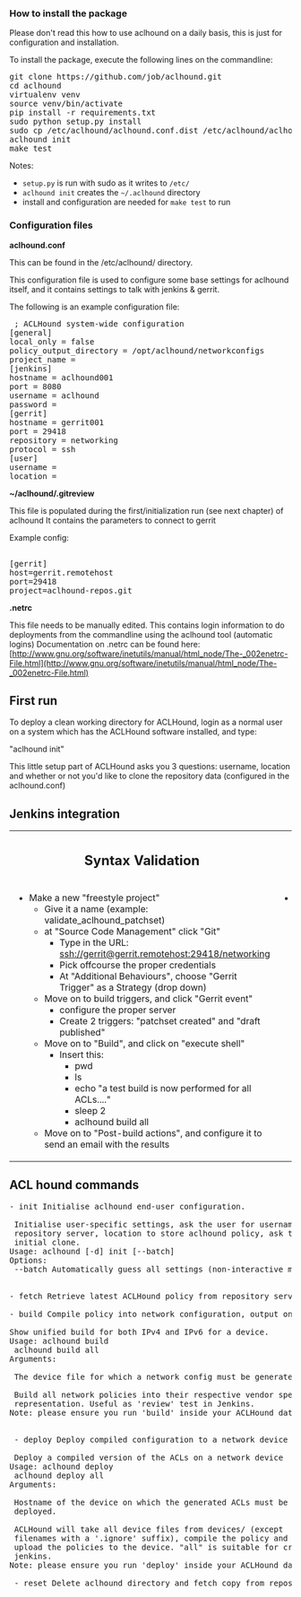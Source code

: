 ### How to install the package

Please don't read this how to use aclhound on a daily basis, this is just for configuration and installation.

To install the package, execute the following lines on the commandline:
<pre>
git clone https://github.com/job/aclhound.git
cd aclhound
virtualenv venv
source venv/bin/activate
pip install -r requirements.txt
sudo python setup.py install
sudo cp /etc/aclhound/aclhound.conf.dist /etc/aclhound/aclhound.conf
aclhound init
make test
</pre>

Notes:

* `setup.py` is run with sudo as it writes to `/etc/`
* `aclhound init` creates the `~/.aclhound` directory
* install and configuration are needed for `make test` to run

### **Configuration files**

**aclhound.conf**

 This can be found in the /etc/aclhound/ directory.

 This configuration file is used to configure some base settings for aclhound itself, and
 it contains settings to talk with jenkins &amp; gerrit.

 The following is an example configuration file:
<pre>
 ; ACLHound system-wide configuration
[general]
local_only = false
policy_output_directory = /opt/aclhound/networkconfigs
project_name =
[jenkins]
hostname = aclhound001
port = 8080
username = aclhound
password =
[gerrit]
hostname = gerrit001
port = 29418
repository = networking
protocol = ssh
[user]
username =
location =
</pre>


**~/aclhound/.gitreview**

 This file is populated during the first/initialization run (see next chapter) of aclhound
 It contains the parameters to connect to gerrit

 Example config:
<pre> 
[gerrit]
host=gerrit.remotehost
port=29418
project=aclhound-repos.git
</pre>


**.netrc**

 This file needs to be manually edited. This contains login information to do deployments
 from the commandline using the aclhound tool (automatic logins)
 Documentation on .netrc can be found here:
 [http://www.gnu.org/software/inetutils/manual/html_node/The-_002enetrc-File.html](http://www.gnu.org/software/inetutils/manual/html_node/The-_002enetrc-File.html)


## **First run**

To deploy a clean working directory for ACLHound, login as a normal user on a system which
has the ACLHound software installed, and type:

 &quot;aclhound init&quot;

This little setup part of ACLHound asks you 3 questions: username, location and whether or
not you'd like to clone the repository data (configured in the aclhound.conf)

## **Jenkins integration**
<table><tbody><tr><th><h2>Syntax Validation</h2></th><th><h2>Configuration deployment</h2></th></tr><tr><td valign='top'><ul><li>Make a new &quot;freestyle project&quot;<ul><li><span>Give it a name (example: validate_aclhound_patchset)</span></li><li><span>at &quot;Source Code Management&quot; click &quot;Git&quot;</span><br /><ul><li><span>Type in the URL: </span><a href="ssh://gerrit@gerrit.remotehost:29418/networking" >ssh://gerrit@gerrit.remotehost:29418/networking</a></li><li><span>Pick offcourse the proper credentials </span></li><li><span>At &quot;Additional Behaviours&quot;, choose &quot;Gerrit Trigger&quot; as a Strategy (drop down)</span><span><br /></span></li></ul></li><li><span>Move on to build triggers, and click &quot;Gerrit event&quot;</span><br /><ul><li><span >configure the proper server</span></li><li><span>Create 2 triggers: &quot;patchset created&quot; and &quot;draft published&quot;</span></li></ul></li><li><span>Move on to &quot;Build&quot;, and click on &quot;execute shell&quot;</span><br /><ul><li><span >Insert this:</span><br /><ul><li>pwd</li><li><span>ls</span></li><li><span>echo &quot;a test build is now performed for all ACLs....&quot;</span></li><li><span>sleep 2</span></li><li><span >aclhound build all </span></li></ul></li></ul></li><li><span>Move on to &quot;Post-build actions&quot;, and configure it to send an email with the results</span></li></ul></li></ul></td><td valign='top' ><ul><li>Make a new &quot;freestyle project&quot;<ul><li><span>Give it a name (example: push_configs_to_network)</span></li><li><span>at &quot;Source Code Management&quot; click &quot;Git&quot;</span><br /><ul><li><span>Type in the URL: </span><a href="ssh://gerrit@gerrit.remotehost:29418/networking">ssh://gerrit@gerrit.remotehost:29418/networking</a></li><li><span>Pick offcourse the proper credentials</span></li></ul></li><li><span>Move on to build triggers, and click &quot;Poll SCM&quot;</span><ul><li><span>insert the following schedule to have it run every morning at 10:10 on workdays: &quot;10 10 * * 1-5&quot;</span></li></ul></li><li><span>Move on to &quot;Build&quot;, and click on &quot;execute shell&quot;</span><br /><ul><li><span>Insert this:</span><br /><ul><li><span>echo &quot;push config to network&quot;</span></li><li><span>sleep 2</span></li><li><span>aclhound deploy all</span></li></ul></li></ul></li><li><span>Move on to &quot;post build&quot;, and configure it to send an email with the results</span></li></ul></li></ul><p> </p></td></tr></tbody></table>



## **ACL hound commands**
<pre>
- init Initialise aclhound end-user configuration.
 
 Initialise user-specific settings, ask the user for username on 
 repository server, location to store aclhound policy, ask to make
 initial clone.
Usage: aclhound [-d] init [--batch]
Options:
 --batch Automatically guess all settings (non-interactive mode).
 
 
- fetch Retrieve latest ACLHound policy from repository server.

- build Compile policy into network configuration, output on STDOUT
 
Show unified build for both IPv4 and IPv6 for a device.
Usage: aclhound build <devicename>
 aclhound build all
Arguments:
 <devicename>
 The device file for which a network config must be generated.
<all>
 Build all network policies into their respective vendor specific
 representation. Useful as 'review' test in Jenkins.
Note: please ensure you run 'build' inside your ACLHound data directory 
 
 
 - deploy Deploy compiled configuration to a network device
 
 Deploy a compiled version of the ACLs on a network device
Usage: aclhound deploy <devicename>
 aclhound deploy all
Arguments:
 <devicename>
 Hostname of the device on which the generated ACLs must be
 deployed.
<all>
 ACLHound will take all device files from devices/ (except
 filenames with a '.ignore' suffix), compile the policy and
 upload the policies to the device. "all" is suitable for cron or
 jenkins.
Note: please ensure you run 'deploy' inside your ACLHound data directory
 
 - reset Delete aclhound directory and fetch copy from repository.

</pre>


